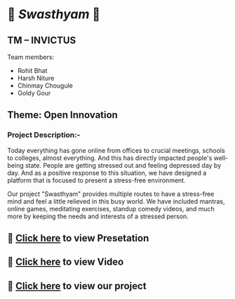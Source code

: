 # :beginner: ***Swasthyam*** :beginner:

## TM – INVICTUS ##
Team members: <br/> 

 * Rohit Bhat
 * Harsh Niture
 * Chinmay Chougule
 * Goldy Gour

## Theme: Open Innovation ##

### Project Description:- ###
Today everything has gone online from offices to crucial meetings, schools to colleges, almost everything. And this has directly impacted people's well-being state. People are getting stressed out and feeling depressed day by day. And as a positive response to this situation, we have designed a platform that is focused to present a stress-free environment.

Our project "Swasthyam" provides multiple routes to have a stress-free mind and feel a little relieved in this busy world. We have included mantras, online games, meditating exercises, standup comedy videos, and much more by keeping the needs and interests of a stressed person.

## :maple_leaf: [Click here](https://drive.google.com/file/d/1lNerx0Hcoi9Kiufd_Wip2xwBn8gr5LQK/view) to view Presetation

## :maple_leaf: [Click here](https://www.youtube.com/watch?v=k19DwQau7DE) to view Video

## :maple_leaf: [Click here](https://rohitbhat1603.github.io/Mathematicia/) to view our project
